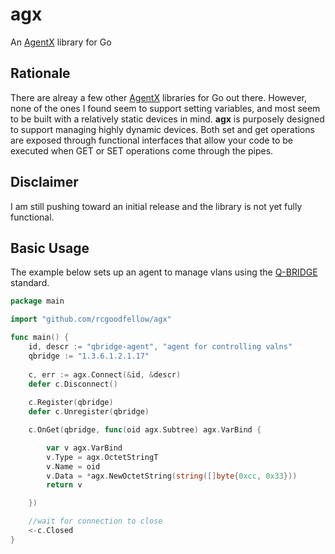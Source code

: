 # agx
An [AgentX](https://tools.ietf.org/html/rfc2741) library for Go

## Rationale
There are alreay a few other [AgentX](https://tools.ietf.org/html/rfc2741) libraries for Go out there. However, none of the ones I found seem to support setting variables, and most seem to be built with a relatively static devices in mind. **agx** is purposely designed to support managing highly dynamic devices. Both set and get operations are exposed through functional interfaces that allow your code to be executed when GET or SET operations come through the pipes.

## Disclaimer 
I am still pushing toward an initial release and the library is not yet fully functional.

## Basic Usage
The example below sets up an agent to manage vlans using the [Q-BRIDGE](https://tools.ietf.org/html/rfc4363) standard.
```go
package main

import "github.com/rcgoodfellow/agx"

func main() {
	id, descr := "qbridge-agent", "agent for controlling valns"
	qbridge := "1.3.6.1.2.1.17"
	
	c, err := agx.Connect(&id, &descr)
	defer c.Disconnect()
	
	c.Register(qbridge)
	defer c.Unregister(qbridge)

	c.OnGet(qbridge, func(oid agx.Subtree) agx.VarBind {

		var v agx.VarBind
		v.Type = agx.OctetStringT
		v.Name = oid
		v.Data = *agx.NewOctetString(string([]byte{0xcc, 0x33}))
		return v

	})

	//wait for connection to close
	<-c.Closed
}
```
